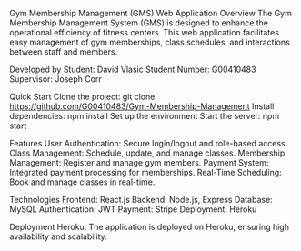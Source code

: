 Gym Membership Management (GMS) Web Application
Overview
The Gym Membership Management System (GMS) is designed to enhance the operational efficiency of fitness centers. This web application facilitates easy management of gym memberships, class schedules, and interactions between staff and members.

Developed by
Student: David Vlasic
Student Number: G00410483
Supervisor: Joseph Corr

Quick Start
Clone the project: git clone https://github.com/G00410483/Gym-Membership-Management
Install dependencies: npm install
Set up the environment
Start the server: npm start

Features
User Authentication: Secure login/logout and role-based access.
Class Management: Schedule, update, and manage classes.
Membership Management: Register and manage gym members.
Payment System: Integrated payment processing for memberships.
Real-Time Scheduling: Book and manage classes in real-time.

Technologies
Frontend: React.js
Backend: Node.js, Express
Database: MySQL
Authentication: JWT
Payment: Stripe
Deployment: Heroku

Deployment
Heroku: The application is deployed on Heroku, ensuring high availability and scalability.
